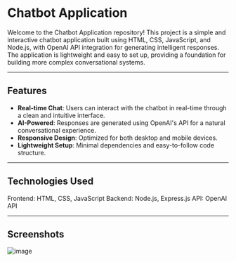 # Chatbot Application

Welcome to the Chatbot Application repository! This project is a simple and interactive chatbot application built using HTML, CSS, JavaScript, and Node.js, with OpenAI API integration for generating intelligent responses. The application is lightweight and easy to set up, providing a foundation for building more complex conversational systems.

---

## Features
- **Real-time Chat**: Users can interact with the chatbot in real-time through a clean and intuitive interface.
- **AI-Powered**: Responses are generated using OpenAI's API for a natural conversational experience.
- **Responsive Design**: Optimized for both desktop and mobile devices.
- **Lightweight Setup**: Minimal dependencies and easy-to-follow code structure.

---

## Technologies Used

Frontend: HTML, CSS, JavaScript
Backend: Node.js, Express.js
API: OpenAI API

---

## Screenshots
![image](https://github.com/user-attachments/assets/3199795d-5db2-459a-9ae6-dcbddfeb7fb9)


